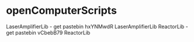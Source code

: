 # openComputerScripts

LaserAmplifierLib - get pastebin hxYNMwdR LaserAmplifierLib
ReactorLib - get pastebin vCbebB79 ReactorLib
